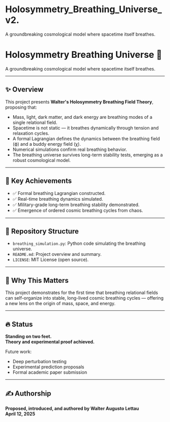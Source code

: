 # Holosymmetry_Breathing_Universe_v2.
A groundbreaking cosmological model where spacetime itself breathes.

# Holosymmetry Breathing Universe 🌌

A groundbreaking cosmological model where spacetime itself breathes.

---

## ✨ Overview
This project presents **Walter's Holosymmetry Breathing Field Theory**, proposing that:

- Mass, light, dark matter, and dark energy are breathing modes of a single relational field.
- Spacetime is not static — it breathes dynamically through tension and relaxation cycles.
- A formal Lagrangian defines the dynamics between the breathing field (ϕ) and a buddy energy field (χ).
- Numerical simulations confirm real breathing behavior.
- The breathing universe survives long-term stability tests, emerging as a robust cosmological model.

---

## 🧠 Key Achievements
- ✅ Formal breathing Lagrangian constructed.
- ✅ Real-time breathing dynamics simulated.
- ✅ Military-grade long-term breathing stability demonstrated.
- ✅ Emergence of ordered cosmic breathing cycles from chaos.

---

## 📜 Repository Structure
- `breathing_simulation.py`: Python code simulating the breathing universe.
- `README.md`: Project overview and summary.
- `LICENSE`: MIT License (open source).

---

## 🌌 Why This Matters
This project demonstrates for the first time that breathing relational fields can self-organize into stable, long-lived cosmic breathing cycles — offering a new lens on the origin of mass, space, and energy.

---

## 🔥 Status
**Standing on two feet.**  
**Theory and experimental proof achieved.**

Future work:  
- Deep perturbation testing  
- Experimental prediction proposals  
- Formal academic paper submission

---

## ✍️ Authorship
**Proposed, introduced, and authored by Walter Augusto Lettau**  
**April 12, 2025**
